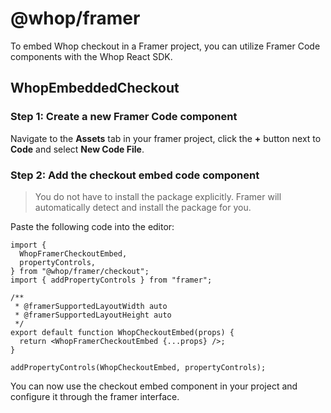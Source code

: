# @whop/framer

To embed Whop checkout in a Framer project, you can utilize Framer Code components with the Whop React SDK.

## WhopEmbeddedCheckout

### Step 1: Create a new Framer Code component

Navigate to the **Assets** tab in your framer project, click the **+** button next to **Code** and select **New Code File**.

### Step 2: Add the checkout embed code component

> You do not have to install the package explicitly. Framer will automatically detect and install the package for you.

Paste the following code into the editor:

```tsx
import {
  WhopFramerCheckoutEmbed,
  propertyControls,
} from "@whop/framer/checkout";
import { addPropertyControls } from "framer";

/**
 * @framerSupportedLayoutWidth auto
 * @framerSupportedLayoutHeight auto
 */
export default function WhopCheckoutEmbed(props) {
  return <WhopFramerCheckoutEmbed {...props} />;
}

addPropertyControls(WhopCheckoutEmbed, propertyControls);
```

You can now use the checkout embed component in your project and configure it through the framer interface.
